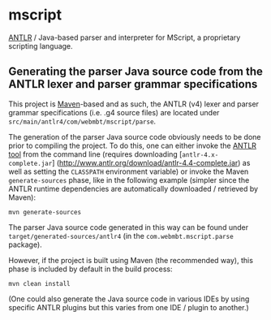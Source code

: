 mscript
=======

[ANTLR](http://www.antlr.org/) / Java-based parser and interpreter for MScript, a proprietary scripting language.

Generating the parser Java source code from the ANTLR lexer and parser grammar specifications
---------------------------------------------------------------------------------------------

This project is [Maven](http://maven.apache.org/)-based and as such, the ANTLR (v4) lexer and parser grammar
specifications (i.e. .g4 source files) are located under `src/main/antlr4/com/webmbt/mscript/parse`.

The generation of the parser Java source code obviously needs to be done prior to compiling the project. To do this, one
can either invoke the [ANTLR tool][antlr-tool] from the command line (requires downloading [`antlr-4.x-complete.jar`]
(http://www.antlr.org/download/antlr-4.4-complete.jar) as well as setting the `CLASSPATH` environment variable) or
invoke the Maven `generate-sources` phase, like in the following example (simpler since the ANTLR runtime dependencies
are automatically downloaded / retrieved by Maven):

    mvn generate-sources

The parser Java source code generated in this way can be found under `target/generated-sources/antlr4` (in the
`com.webmbt.mscript.parse` package).

However, if the project is built using Maven (the recommended way), this phase is included by default in the build
process:

    mvn clean install

(One could also generate the Java source code in various IDEs by using specific ANTLR plugins but this varies from one
IDE / plugin to another.)

[antlr-tool]: https://theantlrguy.atlassian.net/wiki/display/ANTLR4/ANTLR+Tool+Command+Line+Options "ANTLR tool"
